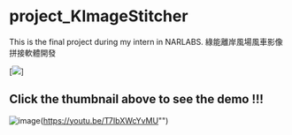 # project_KImageStitcher

This is the final project during my intern in NARLABS.
綠能離岸風場風車影像拼接軟體開發

[![](https://i9.ytimg.com/vi_webp/T7IbXWcYvMU/mqdefault.webp?v=60d6ea9f&sqp=CLjU24YG&rs=AOn4CLBUeuyYGrfGY8tQ0-x13fo1RQ1LIQ)]
## Click the thumbnail above to see the demo !!!

![image](https://user-images.githubusercontent.com/56266480/133725142-d23aafc6-4eae-4b30-a44f-827f47924fc6.png)(https://youtu.be/T7IbXWcYvMU"")
